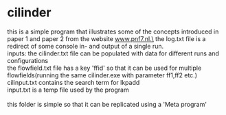 # cilinder
this is a simple program that illustrates some of the concepts introduced in paper 1 and paper 2 from the website www.pnf7.nl.\
the log.txt file is a redirect of some console in- and output of a single run.\
inputs:
the cilinder.txt file can be populated with data for different runs and configurations\
the flowfield.txt file has a key 'ffid' so that it can be used for multiple flowfields(running the same cilinder.exe with parameter ff1,ff2 etc.)\
cilinput.txt contains the search term for lkpadd\
input.txt is a temp file used by the program\
\
this folder is simple so that it can be replicated using a 'Meta program'
